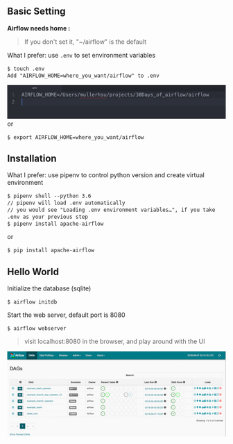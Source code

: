 Basic Setting
------------
**Airflow needs home :**
> If you don't set it, "~/airflow" is the default

What I prefer: use `.env` to set environment variables

    $ touch .env
    Add "AIRFLOW_HOME=where_you_want/airflow" to .env

![alt .env](imgs/env.png)
or

    $ export AIRFLOW_HOME=where_you_want/airflow


Installation
------------
What I prefer: use pipenv to control python version and create virtual environment

    $ pipenv shell --python 3.6
    // pipenv will load .env automatically
    // you would see "Loading .env environment variables…", if you take .env as your previous step
    $ pipenv install apache-airflow
or

    $ pip install apache-airflow


Hello World
------------
Initialize the database (sqlite)

    $ airflow initdb

Start the web server, default port is 8080

    $ airflow webserver

> visit localhost:8080 in the browser, and play around with the UI

![alt hello_world](imgs/hello_world.gif)
